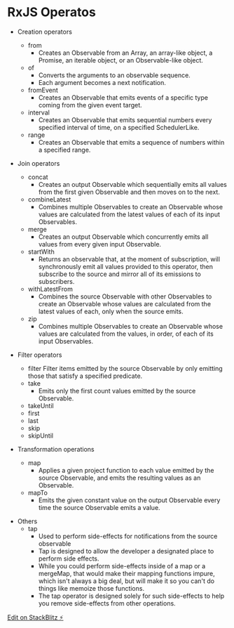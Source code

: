 # RxJS Operatos

- Creation operators

  - from
    - Creates an Observable from an Array, an array-like object, a Promise, an iterable object, or an Observable-like object.
  - of
    - Converts the arguments to an observable sequence.
    - Each argument becomes a next notification.
  - fromEvent
    - Creates an Observable that emits events of a specific type coming from the given event target.
  - interval
    - Creates an Observable that emits sequential numbers every specified interval of time, on a specified SchedulerLike.
  - range
    - Creates an Observable that emits a sequence of numbers within a specified range.

- Join operators

  - concat
    - Creates an output Observable which sequentially emits all values from the first given Observable and then moves on to the next.
  - combineLatest
    - Combines multiple Observables to create an Observable whose values are calculated from the latest values of each of its input Observables.
  - merge
    - Creates an output Observable which concurrently emits all values from every given input Observable.
  - startWith
    - Returns an observable that, at the moment of subscription, will synchronously emit all values provided to this operator, then subscribe to the source and mirror all of its emissions to subscribers.
  - withLatestFrom
    - Combines the source Observable with other Observables to create an Observable whose values are calculated from the latest values of each, only when the source emits.
  - zip
    - Combines multiple Observables to create an Observable whose values are calculated from the values, in order, of each of its input Observables.

- Filter operators

  - filter
    Filter items emitted by the source Observable by only emitting those that satisfy a specified predicate.
  - take
    - Emits only the first count values emitted by the source Observable.
  - takeUntil
  - first
  - last
  - skip
  - skipUntil

- Transformation operations

  - map
    - Applies a given project function to each value emitted by the source Observable, and emits the resulting values as an Observable.
  - mapTo
    - Emits the given constant value on the output Observable every time the source Observable emits a value.

* Others
  - tap
    - Used to perform side-effects for notifications from the source observable
    - Tap is designed to allow the developer a designated place to perform side effects.
    - While you could perform side-effects inside of a map or a mergeMap, that would make their mapping functions impure, which isn't always a big deal, but will make it so you can't do things like memoize those functions.
    - The tap operator is designed solely for such side-effects to help you remove side-effects from other operations.

[Edit on StackBlitz ⚡️](https://stackblitz.com/edit/angular-ivy-aprpi7)
